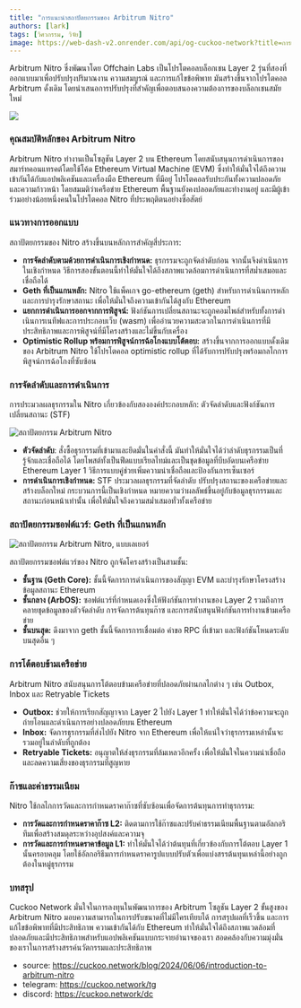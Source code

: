```yaml
---
title: "การแนะนำสถาปัตยกรรมของ Arbitrum Nitro"
authors: [lark]
tags: [วิศวกรรม, วิจัย]
image: https://web-dash-v2.onrender.com/api/og-cuckoo-network?title=การแนะนำสถาปัตยกรรมของ Arbitrum Nitro
---
```


Arbitrum Nitro ซึ่งพัฒนาโดย Offchain Labs เป็นโปรโตคอลบล็อกเชน Layer 2 รุ่นที่สองที่ออกแบบมาเพื่อปรับปรุงปริมาณงาน ความสมบูรณ์ และการแก้ไขข้อพิพาท มันสร้างขึ้นจากโปรโตคอล Arbitrum ดั้งเดิม โดยนำเสนอการปรับปรุงที่สำคัญเพื่อตอบสนองความต้องการของบล็อกเชนสมัยใหม่

![](https://cuckoo-network.b-cdn.net/introduction-to-arbitrum-nitro.webp)

### คุณสมบัติหลักของ Arbitrum Nitro

Arbitrum Nitro ทำงานเป็นโซลูชัน Layer 2 บน Ethereum โดยสนับสนุนการดำเนินการของสมาร์ทคอนแทรคต์โดยใช้โค้ด Ethereum Virtual Machine (EVM) ซึ่งทำให้มั่นใจได้ถึงความเข้ากันได้กับแอปพลิเคชันและเครื่องมือ Ethereum ที่มีอยู่ โปรโตคอลรับประกันทั้งความปลอดภัยและความก้าวหน้า โดยสมมติว่าเครือข่าย Ethereum พื้นฐานยังคงปลอดภัยและทำงานอยู่ และมีผู้เข้าร่วมอย่างน้อยหนึ่งคนในโปรโตคอล Nitro ที่ประพฤติตนอย่างซื่อสัตย์

### แนวทางการออกแบบ

สถาปัตยกรรมของ Nitro สร้างขึ้นบนหลักการสำคัญสี่ประการ:

- **การจัดลำดับตามด้วยการดำเนินการเชิงกำหนด:** ธุรกรรมจะถูกจัดลำดับก่อน จากนั้นจึงดำเนินการในเชิงกำหนด วิธีการสองขั้นตอนนี้ทำให้มั่นใจได้ถึงสภาพแวดล้อมการดำเนินการที่สม่ำเสมอและเชื่อถือได้
- **Geth ที่เป็นแกนหลัก:** Nitro ใช้แพ็คเกจ go-ethereum (geth) สำหรับการดำเนินการหลักและการบำรุงรักษาสถานะ เพื่อให้มั่นใจถึงความเข้ากันได้สูงกับ Ethereum
- **แยกการดำเนินการออกจากการพิสูจน์:** ฟังก์ชันการเปลี่ยนสถานะจะถูกคอมไพล์สำหรับทั้งการดำเนินการเนทีฟและการประกอบเว็บ (wasm) เพื่ออำนวยความสะดวกในการดำเนินการที่มีประสิทธิภาพและการพิสูจน์ที่มีโครงสร้างและไม่ขึ้นกับเครื่อง
- **Optimistic Rollup พร้อมการพิสูจน์การฉ้อโกงแบบโต้ตอบ:** สร้างขึ้นจากการออกแบบดั้งเดิมของ Arbitrum Nitro ใช้โปรโตคอล optimistic rollup ที่ได้รับการปรับปรุงพร้อมกลไกการพิสูจน์การฉ้อโกงที่ซับซ้อน

### การจัดลำดับและการดำเนินการ

การประมวลผลธุรกรรมใน Nitro เกี่ยวข้องกับสององค์ประกอบหลัก: ตัวจัดลำดับและฟังก์ชันการเปลี่ยนสถานะ (STF)

![สถาปัตยกรรม Arbitrum Nitro](https://tp-misc.b-cdn.net/blockeden/arbitrum-nitro.webp "สถาปัตยกรรม Arbitrum Nitro")

- **ตัวจัดลำดับ**: สั่งซื้อธุรกรรมที่เข้ามาและยึดมั่นในคำสั่งนี้ มันทำให้มั่นใจได้ว่าลำดับธุรกรรมเป็นที่รู้จักและเชื่อถือได้ โดยโพสต์ทั้งเป็นฟีดแบบเรียลไทม์และเป็นชุดข้อมูลที่บีบอัดบนเครือข่าย Ethereum Layer 1 วิธีการแบบคู่ช่วยเพิ่มความน่าเชื่อถือและป้องกันการเซ็นเซอร์
- **การดำเนินการเชิงกำหนด:** STF ประมวลผลธุรกรรมที่จัดลำดับ ปรับปรุงสถานะของเครือข่ายและสร้างบล็อกใหม่ กระบวนการนี้เป็นเชิงกำหนด หมายความว่าผลลัพธ์ขึ้นอยู่กับข้อมูลธุรกรรมและสถานะก่อนหน้าเท่านั้น เพื่อให้มั่นใจถึงความสม่ำเสมอทั่วทั้งเครือข่าย

### สถาปัตยกรรมซอฟต์แวร์: Geth ที่เป็นแกนหลัก

![สถาปัตยกรรม Arbitrum Nitro, แบบเลเยอร์](https://tp-misc.b-cdn.net/blockeden/arbitrum-nitro-architecture-layered.webp "สถาปัตยกรรม Arbitrum Nitro, แบบเลเยอร์")

สถาปัตยกรรมซอฟต์แวร์ของ Nitro ถูกจัดโครงสร้างเป็นสามชั้น:

- **ชั้นฐาน (Geth Core):** ชั้นนี้จัดการการดำเนินการของสัญญา EVM และบำรุงรักษาโครงสร้างข้อมูลสถานะ Ethereum
- **ชั้นกลาง (ArbOS):** ซอฟต์แวร์ที่กำหนดเองซึ่งให้ฟังก์ชันการทำงานของ Layer 2 รวมถึงการคลายชุดข้อมูลของตัวจัดลำดับ การจัดการต้นทุนก๊าซ และการสนับสนุนฟังก์ชันการทำงานข้ามเครือข่าย
- **ชั้นบนสุด:** ดึงมาจาก geth ชั้นนี้จัดการการเชื่อมต่อ คำขอ RPC ที่เข้ามา และฟังก์ชันโหนดระดับบนสุดอื่น ๆ

### การโต้ตอบข้ามเครือข่าย

Arbitrum Nitro สนับสนุนการโต้ตอบข้ามเครือข่ายที่ปลอดภัยผ่านกลไกต่าง ๆ เช่น Outbox, Inbox และ Retryable Tickets

- **Outbox:** ช่วยให้การเรียกสัญญาจาก Layer 2 ไปยัง Layer 1 ทำให้มั่นใจได้ว่าข้อความจะถูกถ่ายโอนและดำเนินการอย่างปลอดภัยบน Ethereum
- **Inbox:** จัดการธุรกรรมที่ส่งไปยัง Nitro จาก Ethereum เพื่อให้แน่ใจว่าธุรกรรมเหล่านั้นจะรวมอยู่ในลำดับที่ถูกต้อง
- **Retryable Tickets:** อนุญาตให้ส่งธุรกรรมที่ล้มเหลวอีกครั้ง เพื่อให้มั่นใจในความน่าเชื่อถือและลดความเสี่ยงของธุรกรรมที่สูญหาย

### ก๊าซและค่าธรรมเนียม

Nitro ใช้กลไกการวัดและการกำหนดราคาก๊าซที่ซับซ้อนเพื่อจัดการต้นทุนการทำธุรกรรม:

- **การวัดและการกำหนดราคาก๊าซ L2:** ติดตามการใช้ก๊าซและปรับค่าธรรมเนียมพื้นฐานตามอัลกอริทึมเพื่อสร้างสมดุลระหว่างอุปสงค์และความจุ
- **การวัดและการกำหนดราคาข้อมูล L1:** ทำให้มั่นใจได้ว่าต้นทุนที่เกี่ยวข้องกับการโต้ตอบ Layer 1 นั้นครอบคลุม โดยใช้อัลกอริธึมการกำหนดราคารูปแบบปรับตัวเพื่อแบ่งสรรต้นทุนเหล่านี้อย่างถูกต้องในหมู่ธุรกรรม

### บทสรุป

Cuckoo Network มั่นใจในการลงทุนในพัฒนาการของ Arbitrum โซลูชัน Layer 2 ขั้นสูงของ Arbitrum Nitro มอบความสามารถในการปรับขนาดที่ไม่มีใครเทียบได้ การสรุปผลที่เร็วขึ้น และการแก้ไขข้อพิพาทที่มีประสิทธิภาพ ความเข้ากันได้กับ Ethereum ทำให้มั่นใจได้ถึงสภาพแวดล้อมที่ปลอดภัยและมีประสิทธิภาพสำหรับแอปพลิเคชันแบบกระจายอำนาจของเรา สอดคล้องกับความมุ่งมั่นของเราในการสร้างสรรค์นวัตกรรมและประสิทธิภาพ


- source: https://cuckoo.network/blog/2024/06/06/introduction-to-arbitrum-nitro
- telegram: https://cuckoo.network/tg
- discord: https://cuckoo.network/dc